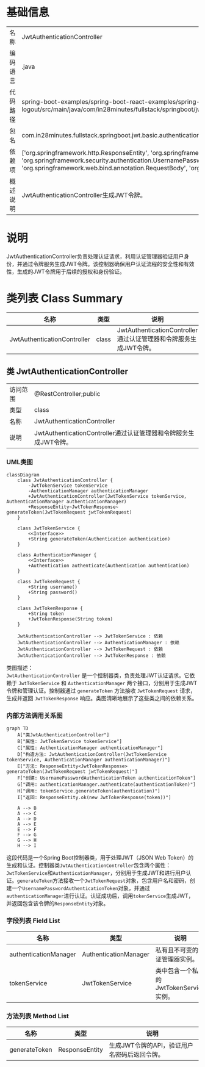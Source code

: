 # 基础信息

|      |      |
|------|------|
| 名称 | JwtAuthenticationController |
| 编码语言 | .java |
| 代码路径 | spring-boot-examples/spring-boot-react-examples/spring-boot-react-jwt-auth-login-logout/backend-spring-boot-react-jwt-auth-login-logout/src/main/java/com/in28minutes/fullstack/springboot/jwt/basic/authentication/springbootjwtauthloginlogout/jwt/JwtAuthenticationController.java |
| 包名 | com.in28minutes.fullstack.springboot.jwt.basic.authentication.springbootjwtauthloginlogout.jwt |
| 依赖项 | ['org.springframework.http.ResponseEntity', 'org.springframework.security.authentication.AuthenticationManager', 'org.springframework.security.authentication.UsernamePasswordAuthenticationToken', 'org.springframework.web.bind.annotation.PostMapping', 'org.springframework.web.bind.annotation.RequestBody', 'org.springframework.web.bind.annotation.RestController'] |
| 概述说明 | JwtAuthenticationController生成JWT令牌。 |

# 说明

JwtAuthenticationController负责处理认证请求，利用认证管理器验证用户身份，并通过令牌服务生成JWT令牌。该控制器确保用户认证流程的安全性和有效性，生成的JWT令牌用于后续的授权和身份验证。

# 类列表 Class Summary

| 名称   | 类型  | 说明 |
|-------|------|-------------|
| JwtAuthenticationController | class | JwtAuthenticationController通过认证管理器和令牌服务生成JWT令牌。 |



## 类 JwtAuthenticationController

|      |      |
|------|------|
| 访问范围 | @RestController;public |
| 类型 | class |
| 名称 | JwtAuthenticationController |
| 说明 | JwtAuthenticationController通过认证管理器和令牌服务生成JWT令牌。 |


### UML类图

```mermaid
classDiagram
    class JwtAuthenticationController {
        -JwtTokenService tokenService
        -AuthenticationManager authenticationManager
        +JwtAuthenticationController(JwtTokenService tokenService, AuthenticationManager authenticationManager)
        +ResponseEntity~JwtTokenResponse~ generateToken(JwtTokenRequest jwtTokenRequest)
    }

    class JwtTokenService {
        <<Interface>>
        +String generateToken(Authentication authentication)
    }

    class AuthenticationManager {
        <<Interface>>
        +Authentication authenticate(Authentication authentication)
    }

    class JwtTokenRequest {
        +String username()
        +String password()
    }

    class JwtTokenResponse {
        +String token
        +JwtTokenResponse(String token)
    }

    JwtAuthenticationController --> JwtTokenService : 依赖
    JwtAuthenticationController --> AuthenticationManager : 依赖
    JwtAuthenticationController --> JwtTokenRequest : 依赖
    JwtAuthenticationController --> JwtTokenResponse : 依赖
```

类图描述：  
`JwtAuthenticationController` 是一个控制器类，负责处理JWT认证请求。它依赖于 `JwtTokenService` 和 `AuthenticationManager` 两个接口，分别用于生成JWT令牌和管理认证。控制器通过 `generateToken` 方法接收 `JwtTokenRequest` 请求，生成并返回 `JwtTokenResponse` 响应。类图清晰地展示了这些类之间的依赖关系。


### 内部方法调用关系图

```mermaid
graph TD
    A["类JwtAuthenticationController"]
    B["属性: JwtTokenService tokenService"]
    C["属性: AuthenticationManager authenticationManager"]
    D["构造方法: JwtAuthenticationController(JwtTokenService tokenService, AuthenticationManager authenticationManager)"]
    E["方法: ResponseEntity<JwtTokenResponse> generateToken(JwtTokenRequest jwtTokenRequest)"]
    F["创建: UsernamePasswordAuthenticationToken authenticationToken"]
    G["调用: authenticationManager.authenticate(authenticationToken)"]
    H["调用: tokenService.generateToken(authentication)"]
    I["返回: ResponseEntity.ok(new JwtTokenResponse(token))"]

    A --> B
    A --> C
    A --> D
    A --> E
    E --> F
    F --> G
    G --> H
    H --> I
```

这段代码是一个Spring Boot控制器类，用于处理JWT（JSON Web Token）的生成和认证。控制器类`JwtAuthenticationController`包含两个属性：`JwtTokenService`和`AuthenticationManager`，分别用于生成JWT和进行用户认证。`generateToken`方法接收一个`JwtTokenRequest`对象，包含用户名和密码，创建一个`UsernamePasswordAuthenticationToken`对象，并通过`authenticationManager`进行认证。认证成功后，调用`tokenService`生成JWT，并返回包含该令牌的`ResponseEntity`对象。

### 字段列表 Field List

| 名称  | 类型  | 说明 |
|-------|-------|------|
| authenticationManager | AuthenticationManager | 私有且不可变的认证管理器实例。 |
| tokenService | JwtTokenService | 类中包含一个私有的JwtTokenService实例。 |

### 方法列表 Method List

| 名称  | 类型  | 说明 |
|-------|-------|------|
| generateToken | ResponseEntity<JwtTokenResponse> | 生成JWT令牌的API，验证用户名密码后返回令牌。 |




